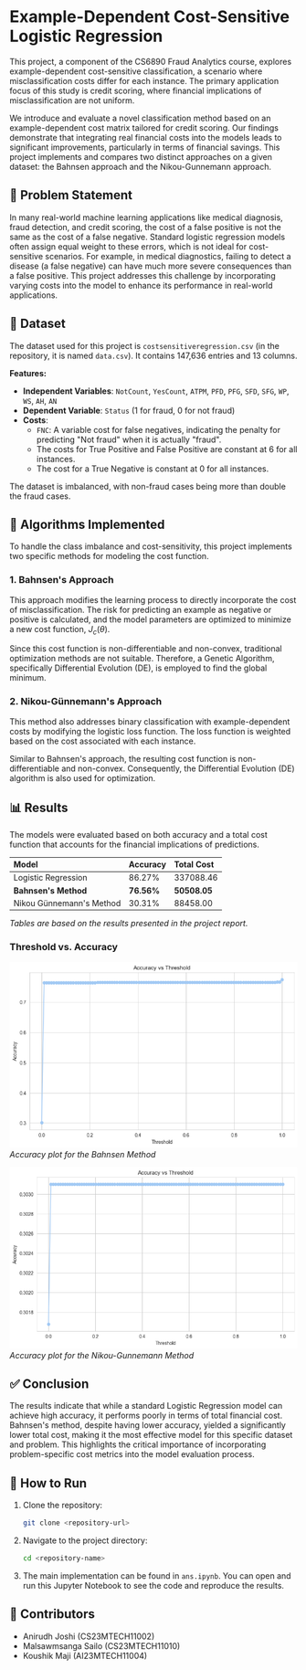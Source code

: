 # Example-Dependent Cost-Sensitive Logistic Regression

This project, a component of the CS6890 Fraud Analytics course, explores example-dependent cost-sensitive classification, a scenario where misclassification costs differ for each instance.  The primary application focus of this study is credit scoring, where financial implications of misclassification are not uniform. 

We introduce and evaluate a novel classification method based on an example-dependent cost matrix tailored for credit scoring.  Our findings demonstrate that integrating real financial costs into the models leads to significant improvements, particularly in terms of financial savings.  This project implements and compares two distinct approaches on a given dataset: the Bahnsen approach and the Nikou-Gunnemann approach. 

## 📝 Problem Statement

In many real-world machine learning applications like medical diagnosis, fraud detection, and credit scoring, the cost of a false positive is not the same as the cost of a false negative.  Standard logistic regression models often assign equal weight to these errors, which is not ideal for cost-sensitive scenarios.  For example, in medical diagnostics, failing to detect a disease (a false negative) can have much more severe consequences than a false positive.  This project addresses this challenge by incorporating varying costs into the model to enhance its performance in real-world applications. 

## 💾 Dataset

The dataset used for this project is `costsensitiveregression.csv` (in the repository, it is named `data.csv`). It contains 147,636 entries and 13 columns. 

**Features:**
* **Independent Variables**: `NotCount`, `YesCount`, `ATPM`, `PFD`, `PFG`, `SFD`, `SFG`, `WP`, `WS`, `AH`, `AN` 
* **Dependent Variable**: `Status` (1 for fraud, 0 for not fraud) 
* **Costs**:
    * `FNC`: A variable cost for false negatives, indicating the penalty for predicting "Not fraud" when it is actually "fraud". 
    * The costs for True Positive and False Positive are constant at 6 for all instances.
    * The cost for a True Negative is constant at 0 for all instances.

The dataset is imbalanced, with non-fraud cases being more than double the fraud cases. 

## 🤖 Algorithms Implemented

To handle the class imbalance and cost-sensitivity, this project implements two specific methods for modeling the cost function. 

### 1. Bahnsen's Approach

This approach modifies the learning process to directly incorporate the cost of misclassification.  The risk for predicting an example as negative or positive is calculated, and the model parameters are optimized to minimize a new cost function, $J_{c}(\theta)$. 

Since this cost function is non-differentiable and non-convex, traditional optimization methods are not suitable.  Therefore, a Genetic Algorithm, specifically Differential Evolution (DE), is employed to find the global minimum. 

### 2. Nikou-Günnemann's Approach

This method also addresses binary classification with example-dependent costs by modifying the logistic loss function.  The loss function is weighted based on the cost associated with each instance. 

Similar to Bahnsen's approach, the resulting cost function is non-differentiable and non-convex.  Consequently, the Differential Evolution (DE) algorithm is also used for optimization. 

## 📊 Results

The models were evaluated based on both accuracy and a total cost function that accounts for the financial implications of predictions. 

| Model | Accuracy | Total Cost |
| :--- | :--- | :--- |
| Logistic Regression | 86.27% | 337088.46 |
| **Bahnsen's Method** | **76.56%** | **50508.05** |
| Nikou Günnemann's Method | 30.31% | 88458.00 |

*Tables are based on the results presented in the project report.* 

### Threshold vs. Accuracy

![Bahnsen Accuracy vs. Threshold](bahnson_acc_th.png)
*Accuracy plot for the Bahnsen Method*

![Nikou-Gunnemann Accuracy vs. Threshold](nik_acc_thre.png)
*Accuracy plot for the Nikou-Gunnemann Method*

## ✅ Conclusion

The results indicate that while a standard Logistic Regression model can achieve high accuracy, it performs poorly in terms of total financial cost.  Bahnsen's method, despite having lower accuracy, yielded a significantly lower total cost, making it the most effective model for this specific dataset and problem.  This highlights the critical importance of incorporating problem-specific cost metrics into the model evaluation process. 

## 🚀 How to Run

1.  Clone the repository:
    ```bash
    git clone <repository-url>
    ```
2.  Navigate to the project directory:
    ```bash
    cd <repository-name>
    ```
3.  The main implementation can be found in `ans.ipynb`. You can open and run this Jupyter Notebook to see the code and reproduce the results.

## 🤝 Contributors

* Anirudh Joshi (CS23MTECH11002)
* Malsawmsanga Sailo (CS23MTECH11010)
* Koushik Maji (AI23MTECH11004)
